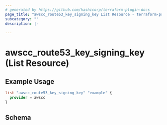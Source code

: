 ```yaml
---
# generated by https://github.com/hashicorp/terraform-plugin-docs
page_title: "awscc_route53_key_signing_key List Resource - terraform-provider-awscc"
subcategory: ""
description: |-
  
---
```


# awscc_route53_key_signing_key (List Resource)



## Example Usage

```terraform
list "awscc_route53_key_signing_key" "example" {
  provider = awscc
}
```

<!-- schema generated by tfplugindocs -->
## Schema
